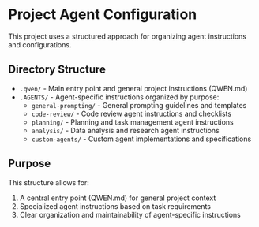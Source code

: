 # Project Agent Configuration

This project uses a structured approach for organizing agent instructions and configurations.

## Directory Structure

- `.qwen/` - Main entry point and general project instructions (QWEN.md)
- `.AGENTS/` - Agent-specific instructions organized by purpose:
  - `general-prompting/` - General prompting guidelines and templates
  - `code-review/` - Code review agent instructions and checklists
  - `planning/` - Planning and task management agent instructions
  - `analysis/` - Data analysis and research agent instructions
  - `custom-agents/` - Custom agent implementations and specifications

## Purpose

This structure allows for:
1. A central entry point (QWEN.md) for general project context
2. Specialized agent instructions based on task requirements
3. Clear organization and maintainability of agent-specific instructions
